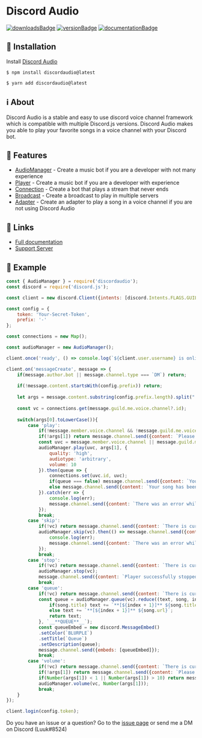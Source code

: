 # Discord Audio
[![downloadsBadge](https://img.shields.io/npm/dt/discordaudio?style=for-the-badge)](https://npmjs.com/package/discordaudio)
[![versionBadge](https://img.shields.io/npm/v/discordaudio?style=for-the-badge)](https://npmjs.com/package/discordaudio)
[![documentationBadge](https://img.shields.io/badge/Documentation-Click%20here-blue?style=for-the-badge)](https://zyno-studio.gitbook.io/discord-audio)

## 🔧 Installation
Install [Discord Audio](https://npmjs.com/package/discordaudio)
```
$ npm install discordaudio@latest
```
```
$ yarn add discordaudio@latest
```

## ℹ️ About
Discord Audio is a stable and easy to use discord voice channel framework which is compatible with multiple Discord.js versions. Discord Audio makes you able to play your favorite songs in a voice channel with your Discord bot.

## 🔑 Features
* [AudioManager](https://zyno-studio.gitbook.io/discord-audio/classes/audiomanager) - Create a music bot if you are a developer with not many experience
* [Player](https://zyno-studio.gitbook.io/discord-audio/classes/player) - Create a music bot if you are a developer with experience
* [Connection](https://zyno-studio.gitbook.io/discord-audio/classes/connection) - Create a bot that plays a stream that never ends
* [Broadcast](https://zyno-studio.gitbook.io/discord-audio/classes/broadcast) - Create a broadcast to play in multiple servers
* [Adapter](https://zyno-studio.gitbook.io/discord-audio/classes/adapter) - Create an adapter to play a song in a voice channel if you are not using Discord Audio

## 🔗 Links
* [Full documentation](https://zyno-studio.gitbook.io/discord-audio)
* [Support Server](https://www.extive.eu/discord)

## 📖 Example
```js
const { AudioManager } = require('discordaudio');
const discord = require('discord.js');

const client = new discord.Client({intents: [discord.Intents.FLAGS.GUILDS, discord.Intents.FLAGS.GUILD_MESSAGES, discord.Intents.FLAGS.GUILD_VOICE_STATES]});

const config = {
    token: 'Your-Secret-Token',
    prefix: '-'
};

const connections = new Map();

const audioManager = new AudioManager();

client.once('ready', () => console.log(`${client.user.username} is online!`));

client.on('messageCreate', message => {
    if(message.author.bot || message.channel.type === `DM`) return;
    
    if(!message.content.startsWith(config.prefix)) return;
    
    let args = message.content.substring(config.prefix.length).split(" ");
    
    const vc = connections.get(message.guild.me.voice.channel?.id);
    
    switch(args[0].toLowerCase()){
        case 'play':
            if(!message.member.voice.channel && !message.guild.me.voice.channel) return message.channel.send({content: `Please join a voice channel in order to play a song!`});
            if(!args[1]) return message.channel.send({content: `Please provide a song`});
            const uvc = message.member.voice.channel || message.guild.me.voice.channel;
            audioManager.play(uvc, args[1], {
                quality: 'high',
                audiotype: 'arbitrary',
                volume: 10
            }).then(queue => {
                connections.set(uvc.id, uvc);
                if(queue === false) message.channel.send({content: `Your song is now playing!`});
                else message.channel.send({content: `Your song has been added to the queue!`});
            }).catch(err => {
                console.log(err);
                message.channel.send({content: `There was an error while trying to connect to the voice channel!`});
            });
            break;
        case 'skip':
            if(!vc) return message.channel.send({content: `There is currently nothing playing!`});
            audioManager.skip(vc).then(() => message.channel.send({content: `Successfully skipped the song!`})).catch(err => {
                console.log(err);
                message.channel.send({content: `There was an error while skipping the song!`});
            });
            break;
        case 'stop':
            if(!vc) return message.channel.send({content: `There is currently nothing playing!`});
            audioManager.stop(vc);
            message.channel.send({content: `Player successfully stopped!`});            
            break;
        case 'queue':
            if(!vc) return message.channel.send({content: `There is currently nothing playing!`});
            const queue = audioManager.queue(vc).reduce((text, song, index) => {
                if(song.title) text += `**[${index + 1}]** ${song.title}`;
                else text += `**[${index + 1}]** ${song.url}`;
                return text;
            }, `__**QUEUE**__`);
            const queueEmbed = new discord.MessageEmbed()
            .setColor(`BLURPLE`)
            .setTitle(`Queue`)
            .setDescription(queue);
            message.channel.send({embeds: [queueEmbed]});
            break;
        case 'volume':
            if(!vc) return message.channel.send({content: `There is currently nothing playing!`});
            if(!args[1]) return message.channel.send({content: `Please provide the volume`});
            if(Number(args[1]) < 1 || Number(args[1]) > 10) return message.channel.send({content: `Please provide a volume between 1-10`});
            audioManager.volume(vc, Number(args[1]));
            break;
    }
});

client.login(config.token);
```

Do you have an issue or a question? Go to the [issue page](https://github.com/Luuk-Dev/DiscordAudio) or send me a DM on Discord (Luuk#8524)
